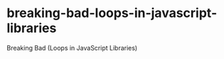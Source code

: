 breaking-bad-loops-in-javascript-libraries
==========================================

Breaking Bad (Loops in JavaScript Libraries)
